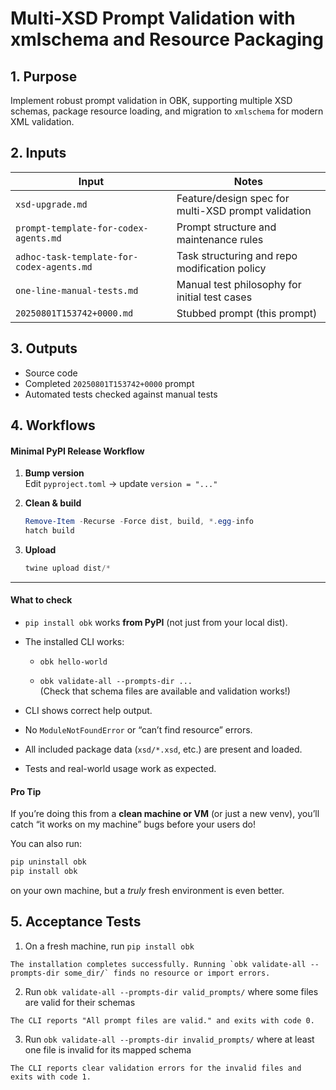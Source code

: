 <?xml version="1.0" encoding="UTF-8"?>
<gsl-prompt id="20250801T153742+0000" type="feat">
<gsl-header>

# Multi-XSD Prompt Validation with xmlschema and Resource Packaging
</gsl-header>
<gsl-block>
<gsl-purpose>
<gsl-title>

## 1. Purpose
</gsl-title>
<gsl-description>

Implement robust prompt validation in OBK, supporting multiple XSD schemas, package resource loading, and migration to `xmlschema` for modern XML validation.
</gsl-description>
</gsl-purpose>

<gsl-inputs>
<gsl-title>

## 2. Inputs
</gsl-title>
<gsl-description>

| Input | Notes |
| --- | --- |
| `xsd-upgrade.md` | Feature/design spec for multi-XSD prompt validation |
| `prompt-template-for-codex-agents.md` | Prompt structure and maintenance rules |
| `adhoc-task-template-for-codex-agents.md` | Task structuring and repo modification policy |
| `one-line-manual-tests.md` | Manual test philosophy for initial test cases |
| `20250801T153742+0000.md` | Stubbed prompt (this prompt) |

</gsl-description>
</gsl-inputs>

<gsl-outputs>
<gsl-title>

## 3. Outputs
</gsl-title>
<gsl-description>

<!-- List main components or deliverables produced by this prompt. -->
- Source code
- Completed `20250801T153742+0000` prompt
- Automated tests checked against manual tests
</gsl-description>
</gsl-outputs>
<gsl-workflows>
<gsl-title>

## 4. Workflows
</gsl-title>
<gsl-description>

#### **Minimal PyPI Release Workflow**

1. **Bump version**  
    Edit `pyproject.toml` → update `version = "..."`
    
2. **Clean & build**
    
    ```powershell
    Remove-Item -Recurse -Force dist, build, *.egg-info
    hatch build

    ```
    
3. **Upload**
    
    ```powershell
    twine upload dist/*
    ```
    

* * *

#### **What to check**

* `pip install obk` works **from PyPI** (not just from your local dist).
    
* The installed CLI works:
    
    * `obk hello-world`
        
    * `obk validate-all --prompts-dir ...`  
        (Check that schema files are available and validation works!)
        
* CLI shows correct help output.
    
* No `ModuleNotFoundError` or “can’t find resource” errors.
    
* All included package data (`xsd/*.xsd`, etc.) are present and loaded.
    
* Tests and real-world usage work as expected.

#### **Pro Tip**

If you’re doing this from a **clean machine or VM** (or just a new venv), you’ll catch “it works on my machine” bugs before your users do!

You can also run:

```bash
pip uninstall obk
pip install obk
```

on your own machine, but a _truly_ fresh environment is even better.
</gsl-description>
</gsl-workflows>

<gsl-acceptance-tests>
<gsl-title>

## 5. Acceptance Tests
</gsl-title>

<gsl-acceptance-test id="1">
<gsl-performed-action>

1. On a fresh machine, run `pip install obk`
</gsl-performed-action>
<gsl-expected-result>

    The installation completes successfully. Running `obk validate-all --prompts-dir some_dir/` finds no resource or import errors.
</gsl-expected-result>
</gsl-acceptance-test>
<gsl-acceptance-test id="2">
<gsl-performed-action>

2. Run `obk validate-all --prompts-dir valid_prompts/` where some files are valid for their schemas
</gsl-performed-action>
<gsl-expected-result>

    The CLI reports "All prompt files are valid." and exits with code 0.
</gsl-expected-result>
</gsl-acceptance-test>

<gsl-acceptance-test id="3">
<gsl-performed-action>

3. Run `obk validate-all --prompts-dir invalid_prompts/` where at least one file is invalid for its mapped schema
</gsl-performed-action>
<gsl-expected-result>

    The CLI reports clear validation errors for the invalid files and exits with code 1.
</gsl-expected-result>
</gsl-acceptance-test>
</gsl-acceptance-tests>
</gsl-block>
</gsl-prompt>
